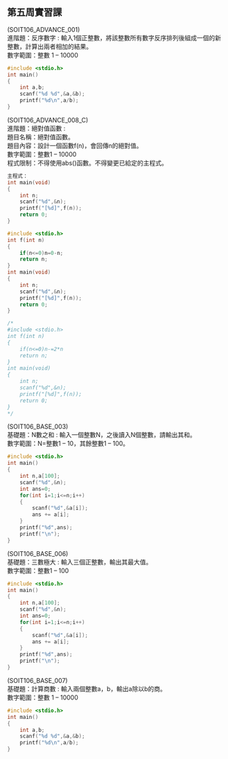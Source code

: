## 第五周實習課

(SOIT106_ADVANCE_001)   
進階題：反序數字 : 輸入1個正整數，將該整數所有數字反序排列後組成一個的新整數，計算出兩者相加的結果。   
數字範圍：整數 1 – 10000
```c
#include <stdio.h>
int main()
{
	int a,b;
	scanf("%d %d",&a,&b);
	printf("%d\n",a/b);
}
```

(SOIT106_ADVANCE_008_C)   
進階題：絕對值函數 :   
題目名稱：絕對值函數。  
題目內容：設計一個函數f(n)，會回傳n的絕對值。  
數字範圍：整數1 – 10000  
程式限制：不得使用abs()函數。不得變更已給定的主程式。  
```c
主程式：
int main(void)
{
	int n;
	scanf("%d",&n);
	printf("[%d]",f(n));
	return 0;
}
```
```c
#include <stdio.h>
int f(int n)
{
	if(n<=0)n=0-n;
	return n;
}
int main(void)
{
	int n;
	scanf("%d",&n);
	printf("[%d]",f(n));
	return 0;
}

/*
#include <stdio.h>
int f(int n)
{
	if(n<=0)n-=2*n
	return n;
}
int main(void)
{
	int n;
	scanf("%d",&n);
	printf("[%d]",f(n));
	return 0;
}
*/
```

(SOIT106_BASE_003)   
基礎題：N數之和 : 輸入一個整數N，之後讀入N個整數，請輸出其和。   
數字範圍：N=整數1 – 10，其餘整數1 – 100。
```c
#include <stdio.h>
int main()
{
	int n,a[100];
	scanf("%d",&n);
	int ans=0;
	for(int i=1;i<=n;i++)
	{
		scanf("%d",&a[i]);
		ans += a[i];
	}
	printf("%d",ans);
	printf("\n");
}
```

(SOIT106_BASE_006)   
基礎題：三數極大 : 輸入三個正整數，輸出其最大值。   
數字範圍：整數1 – 100
```c
#include <stdio.h>
int main()
{
	int n,a[100];
	scanf("%d",&n);
	int ans=0;
	for(int i=1;i<=n;i++)
	{
		scanf("%d",&a[i]);
		ans += a[i];
	}
	printf("%d",ans);
	printf("\n");
}
```

(SOIT106_BASE_007)  
基礎題：計算商數 : 輸入兩個整數a，b，輸出a除以b的商。   
數字範圍：整數 1 – 10000  
```c
#include <stdio.h>
int main()
{
	int a,b;
	scanf("%d %d",&a,&b);
	printf("%d\n",a/b);
}
```
